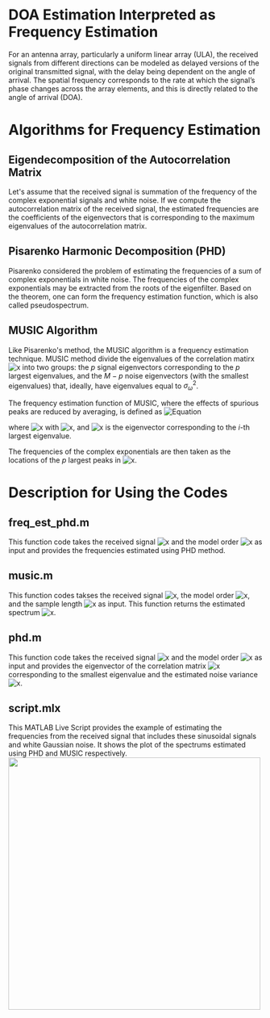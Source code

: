 # DOA Estimation Interpreted as Frequency Estimation
For an antenna array, particularly a uniform linear array (ULA), the received signals from different directions can be modeled as delayed versions of the original transmitted signal, with the delay being dependent on the angle of arrival. The spatial frequency corresponds to the rate at which the signal’s phase changes across the array elements, and this is directly related to the angle of arrival (DOA). 

# Algorithms for Frequency Estimation
## Eigendecomposition of the Autocorrelation Matrix
Let's assume that the received signal is summation of the frequency of the complex exponential signals and white noise. If we compute the autocorrelation matrix of the received signal, the estimated frequencies are the coefficients of the eigenvectors that is corresponding to the maximum eigenvalues of the autocorrelation matrix.

## Pisarenko Harmonic Decomposition (PHD)
Pisarenko considered the problem of estimating the frequencies of a sum of complex exponentials in white noise. The frequencies of the complex exponentials may be extracted from the roots of the eigenfilter. Based on the theorem, one can form the frequency estimation function, which is also called pseudospectrum.

## MUSIC Algorithm
Like Pisarenko's method, the MUSIC algorithm is a frequency estimation technique. MUSIC method divide the eigenvalues of the correlation matirx ![x](https://latex.codecogs.com/svg.image?\mathbf{R_x}\in\mathbb{C}^{M\times&space;M}) into two groups: the $p$ signal eigenvectors corresponding to the $p$ largest eigenvalues, and the $M-p$ noise eigenvectors (with the smallest eigenvalues) that, ideally, have eigenvalues equal to $\sigma_\omega^2$. 

The frequency estimation function of MUSIC, where the effects of spurious peaks are reduced by averaging, is defined as
![Equation](https://latex.codecogs.com/png.latex?\hat{P}_{MU}(e^{jw})=\frac{1}{\sum_{i=p+1}^M|\mathbf{e}^H\mathbf{v_i}|^2})

where  ![x](https://latex.codecogs.com/svg.image?\mathbf{e}=[e_0,...,e_{M-1}]) with ![x](https://latex.codecogs.com/svg.image?e_k=e^{jk\omega}), and ![x](https://latex.codecogs.com/svg.image?\mathbf{v}_i) is the eigenvector corresponding to the $i$-th largest eigenvalue.

The frequencies of the complex exponentials are then taken as the locations of the $p$ largest peaks in ![x](https://latex.codecogs.com/svg.image?\hat{P}_{MU}(e^{jw})).

# Description for Using the Codes
## freq_est_phd.m
This function code takes the received signal ![x](https://latex.codecogs.com/svg.image?\mathbf{x}) and the model order ![x](https://latex.codecogs.com/svg.image?p) as input and provides the frequencies estimated using PHD method. 

## music.m
This function codes takses the received signal ![x](https://latex.codecogs.com/svg.image?\mathbf{x}), the model order ![x](https://latex.codecogs.com/svg.image?p), and the sample length ![x](https://latex.codecogs.com/svg.image?M) as input. This function returns the estimated spectrum ![x](https://latex.codecogs.com/svg.image?\hat{P}_{MU}(e^{jw})).

## phd.m
This function code takes the received signal ![x](https://latex.codecogs.com/svg.image?\mathbf{x}) and the model order ![x](https://latex.codecogs.com/svg.image?p) as input and provides the eigenvector of the correlation matrix ![x](https://latex.codecogs.com/svg.image?\mathbf{R_x}) corresponding to the smallest eigenvalue and the estimated noise variance ![x](https://latex.codecogs.com/svg.image?\sigma_\omega^2).

## script.mlx
This MATLAB Live Script provides the example of estimating the frequencies from the received signal that includes these sinusoidal signals and white Gaussian noise. It shows the plot of the spectrums estimated using PHD and MUSIC respectively.
<img src="https://github.com/user-attachments/assets/791587e1-2e7a-49f5-8f59-21d9c7987af1" width="500">


